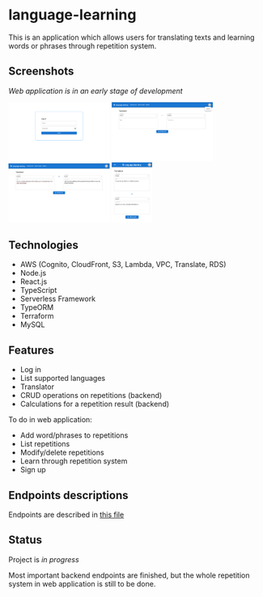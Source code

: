 # language-learning
This is an application which allows users for translating texts and learning words or phrases through repetition system.

## Screenshots
_Web application is in an early stage of development_

<img src="./web/img/1.png" width="200">
<img src="./web/img/2.png" width="200">
<img src="./web/img/3.png" width="200">
<img src="./web/img/4.png" width="80">

## Technologies
* AWS (Cognito, CloudFront, S3, Lambda, VPC, Translate, RDS)
* Node.js
* React.js
* TypeScript
* Serverless Framework
* TypeORM
* Terraform
* MySQL

## Features
* Log in
* List supported languages
* Translator
* CRUD operations on repetitions (backend)
* Calculations for a repetition result (backend)

To do in web application:
* Add word/phrases to repetitions
* List repetitions
* Modify/delete repetitions
* Learn through repetition system
* Sign up

## Endpoints descriptions
Endpoints are described in [this file](/api/README.md)

## Status
Project is _in progress_

Most important backend endpoints are finished, but the whole repetition system in web application is still to be done.
